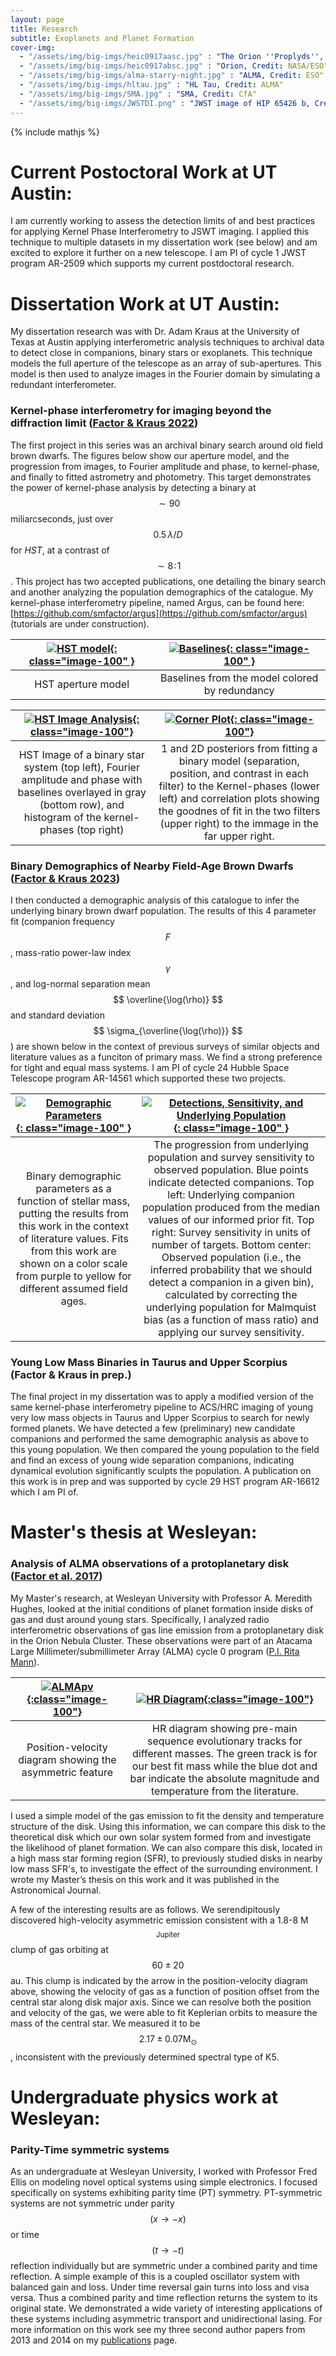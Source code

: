 ```yaml
---
layout: page
title: Research
subtitle: Exoplanets and Planet Formation
cover-img:
  - "/assets/img/big-imgs/heic0917aasc.jpg" : "The Orion ''Proplyds'', Credit: NASA/ESO"
  - "/assets/img/big-imgs/heic0917absc.jpg" : "Orion, Credit: NASA/ESO"
  - "/assets/img/big-imgs/alma-starry-night.jpg" : "ALMA, Credit: ESO"
  - "/assets/img/big-imgs/hltau.jpg" : "HL Tau, Credit: ALMA"
  - "/assets/img/big-imgs/SMA.jpg" : "SMA, Credit: CfA"
  - "/assets/img/big-imgs/JWSTDI.png" : "JWST image of HIP 65426 b, Credit: NASA/ESA/CSA, A. Carter (UCSC), the ERS 1386 team, and A. Pagan (STScI)"
---
```

{% include mathjs %}

# Current Postoctoral Work at UT Austin:

I am currently working to assess the detection limits of and best practices for applying Kernel Phase Interferometry to JSWT imaging. I applied this technique to multiple datasets in my dissertation work (see below) and am excited to explore it further on a new telescope. I am PI of cycle 1 JWST program AR-2509 which supports my current postdoctoral research.

# Dissertation Work at UT Austin:

My dissertation research was with Dr. Adam Kraus at the University of Texas at Austin applying interferometric analysis techniques to archival data to detect close in companions, binary stars or exoplanets. This technique models the full aperture of the telescope as an array of sub-apertures. This model is then used to analyze images in the Fourier domain by simulating a redundant interferometer. 

### Kernel-phase interferometry for imaging beyond the diffraction limit ([Factor & Kraus 2022](https://ui.adsabs.harvard.edu/abs/2022AJ....164..244F))

The first project in this series was an archival binary search around old field brown dwarfs. The figures below show our aperture model, and the progression from  images, to Fourier amplitude and phase, to kernel-phase, and finally to fitted astrometry and photometry. This target demonstrates the power of kernel-phase analysis by detecting a binary at $$ \sim90 $$ miliarcseconds, just over $$ 0.5\,\lambda/D $$ for *HST*, at a contrast of $$ \sim8\!:\!1\! $$. This project has two accepted publications, one detailing the binary search and another analyzing the population demographics of the catalogue. My kernel-phase interferometry pipeline, named Argus, can be found here: [https://github.com/smfactor/argus](https://github.com/smfactor/argus) (tutorials are under construction). 

| [![HST model](../assets/img/mask.png){: class="image-100" }](../assets/img/mask.pdf) | [![Baselines](../assets/img/baselines.png){: class="image-100" }](../assets/img/baselines.pdf) |
|:---:|:---:|
| HST aperture model | Baselines from the model colored by redundancy |

| [![HST Image Analysis](../assets/img/4plt.png){: class="image-100"}](../assets/img/4plt.pdf) | [![Corner Plot](../assets/img/cornerCor.png){: class="image-100"}](../assets/img/cornerCor.pdf) |
|:---:|:---:|
|HST Image of a binary star system (top left), Fourier amplitude and phase with baselines overlayed in gray (bottom row), and histogram of the kernel-phases (top right) | 1 and 2D posteriors from fitting a binary model (separation, position, and contrast in each filter) to the Kernel-phases (lower left) and correlation plots showing the goodnes of fit in the two filters (upper right) to the immage in the far upper right. |

### Binary Demographics of Nearby Field-Age Brown Dwarfs ([Factor & Kraus 2023](https://ui.adsabs.harvard.edu/abs/2023AJ....165..130F))

I then conducted a demographic analysis of this catalogue to infer the underlying binary brown dwarf population. The results of this 4 parameter fit (companion frequency $$ F $$, mass-ratio power-law index $$ \gamma $$, and log-normal separation mean $$ \overline{\log(\rho)} $$ and standard deviation $$ \sigma_{\overline{\log(\rho)}} $$) are shown below in the context of previous surveys of similar objects and literature values as a funciton of primary mass. We find a strong preference for tight and equal mass systems. I am PI of cycle 24 Hubble Space Telescope program AR-14561 which supported these two projects.

| [![Demographic Parameters](../assets/img/paramsFnMassMalm.png){: class="image-100" }](../assets/img/paramsFnMassMalm.pdf) | [![Detections, Sensitivity, and Underlying Population](../assets/img/2DpopMalm1p9.png){: class="image-100" }](../assets/img/2DpopMalm1p9.pdf) |
|:---:|:---:|
| Binary demographic parameters as a function of stellar mass, putting the results from this work in the context of literature values. Fits from this work are shown on a color scale from purple to yellow for different assumed field ages. |  The progression from underlying population and survey sensitivity to observed population. Blue points indicate detected companions. Top left: Underlying companion population produced from the median values of our informed prior fit. Top right: Survey sensitivity in units of number of targets. Bottom center: Observed population (i.e., the inferred probability that we should detect a companion in a given bin), calculated by correcting the underlying population for Malmquist bias (as a function of mass ratio) and applying our survey sensitivity.|

### Young Low Mass Binaries in Taurus and Upper Scorpius (Factor & Kraus in prep.)

The final project in my dissertation was to apply a modified version of the same kernel-phase interferometry pipeline to ACS/HRC imaging of young very low mass objects in Taurus and Upper Scorpius to search for newly formed planets. We have detected a few (preliminary) new candidate companions and performed the same demographic analysis as above to this young population. We then compared the young population to the field and find an excess of young wide separation companions, indicating dynamical evolution significantly sculpts the population. A publication on this work is in prep and was supported by cycle 29 HST program AR-16612 which I am PI of. 

# Master's thesis at Wesleyan:

### Analysis of ALMA observations of a protoplanetary disk ([Factor et al. 2017](http://adsabs.harvard.edu/abs/2017AJ....153..233F))

My Master's research, at Wesleyan University with Professor A. Meredith Hughes, looked at the initial conditions of planet formation inside disks of gas and dust around young stars. Specifically, I analyzed radio interferometric observations of gas line emission from a protoplanetary disk in the Orion Nebula Cluster. These observations were part of an Atacama Large Millimeter/submillimeter Array (ALMA) cycle 0 program ([P.I. Rita Mann](http://adsabs.harvard.edu/abs/2014ApJ...784...82M)). 

| [![ALMApv](../assets/img/f4.png  "Position-velocity diagram"){:class="image-100"}](../assets/img/f4.pdf) | [![HR Diagram](../assets/img/f12.png){:class="image-100"}](../assets/img/f12.pdf) |
|:---:|:---:|
|Position-velocity diagram showing the asymmetric feature | HR diagram showing pre-main sequence evolutionary tracks for different masses. The green track is for our best fit mass while the blue dot and bar indicate the absolute magnitude and temperature from the literature. |


I used a simple model of the gas emission to fit the density and temperature structure of the disk. Using this information, we can compare this disk to the theoretical disk which our own solar system formed from and investigate the likelihood of planet formation. We can also compare this disk, located in a high mass star forming region (SFR), to previously studied disks in nearby low mass SFR's, to investigate the effect of the surrounding environment. I wrote my Master’s thesis on this work and it was published in the Astronomical Journal. 

A few of the interesting results are as follows. We serendipitously discovered high-velocity asymmetric emission consistent with a 1.8-8 M$$ _\mathrm{Jupiter} $$ clump of gas orbiting at $$ 60 \pm 20 $$au. This clump is indicated by the arrow in the position-velocity diagram above, showing the velocity of gas as a function of position offset from the central star along disk major axis. Since we can resolve both the position and velocity of the gas, we were able to fit Keplerian orbits to measure the mass of the central star. We measured it to be $$ 2.17 \pm 0.07 \mathrm{M}_\odot $$, inconsistent with the previously determined spectral type of K5.  

# Undergraduate physics work at Wesleyan:

### Parity-Time symmetric systems

As an undergraduate at Wesleyan University, I worked with Professor Fred Ellis on modeling novel optical systems using simple electronics. I focused specifically on systems exhibiting parity time (PT) symmetry. PT-symmetric systems are not symmetric under parity $$ (x \rightarrow -x) $$ or time $$ (t \rightarrow -t) $$ reflection individually but are symmetric under a combined parity and time reflection. A simple example of this is a coupled oscillator system with balanced gain and loss. Under time reversal gain turns into loss and visa versa. Thus a combined parity and time reflection returns the system to its original state. We demonstrated a wide variety of interesting applications of these systems including asymmetric transport and unidirectional lasing. For more information on this work see my three second author papers from 2013 and 2014 on my [publications](/publications) page.
